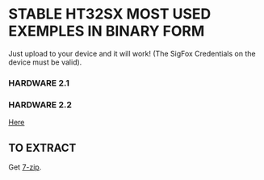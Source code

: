 # STABLE HT32SX MOST USED EXEMPLES IN BINARY FORM

Just upload to your device and it will work!
(The SigFox Credentials on the device must be valid).

### HARDWARE 2.1


### HARDWARE 2.2

[Here](./h2.2_s1.0)


## TO EXTRACT

Get [7-zip](https://www.7-zip.org/).

